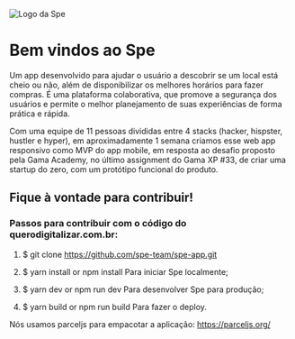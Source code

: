 ![Logo da Spe](https://trello-attachments.s3.amazonaws.com/5ece9fdeb254cf230f878994/5ecea3780bbbd1897821a9f4/45225dbfcecc9b97704a878da7dd339f/Ativo_1.png)

# Bem vindos ao **Spe**

Um app desenvolvido para ajudar o usuário a descobrir se um local está cheio ou não, além de disponibilizar os melhores horários para fazer compras. É uma plataforma colaborativa, que promove a segurança dos usuários e permite o melhor planejamento de suas experiências de forma prática e rápida.

Com uma equipe de 11 pessoas divididas entre 4 stacks (hacker, hispster, hustler e hyper), em aproximadamente 1 semana criamos esse web app responsivo como MVP do app mobile, em resposta ao desafio proposto pela Gama Academy, no último assignment do Gama XP #33, de criar uma startup do zero, com um protótipo funcional do produto.

## Fique à vontade para contribuir!

### Passos para contribuir com o código do querodigitalizar.com.br:

1. $ git clone https://github.com/spe-team/spe-app.git

2. $ yarn install or npm install
    Para iniciar Spe localmente;

3. $ yarn dev or npm run dev
    Para desenvolver Spe para produção;

4. $ yarn build or npm run build
    Para fazer o deploy.

Nós usamos parceljs para empacotar a aplicação: https://parceljs.org/